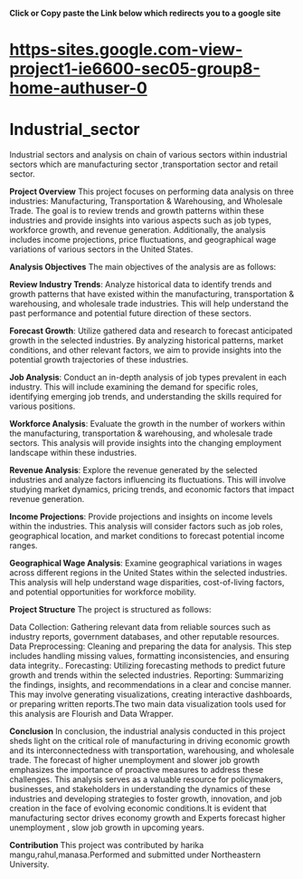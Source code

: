**Click or Copy paste the Link below which redirects you to a google site**

# [https-sites.google.com-view-project1-ie6600-sec05-group8-home-authuser-0](https://sites.google.com/view/project1-ie6600-sec05-group8/home?authuser=0)

# Industrial_sector
Industrial sectors and analysis on chain of various sectors within industrial sectors which are manufacturing sector ,transportation sector and retail sector.

**Project Overview**
This project focuses on performing data analysis on three industries: Manufacturing, Transportation & Warehousing, and Wholesale Trade. The goal is to review trends and growth patterns within these industries and provide insights into various aspects such as job types, workforce growth, and revenue generation. Additionally, the analysis includes income projections, price fluctuations, and geographical wage variations of various sectors in the United States.

**Analysis Objectives**
The main objectives of the analysis are as follows:

**Review Industry Trends**: Analyze historical data to identify trends and growth patterns that have existed within the manufacturing, transportation & warehousing, and wholesale trade industries. This will help understand the past performance and potential future direction of these sectors.

**Forecast Growth**: Utilize gathered data and research to forecast anticipated growth in the selected industries. By analyzing historical patterns, market conditions, and other relevant factors, we aim to provide insights into the potential growth trajectories of these industries.

**Job Analysis**: Conduct an in-depth analysis of job types prevalent in each industry. This will include examining the demand for specific roles, identifying emerging job trends, and understanding the skills required for various positions.

**Workforce Analysis**: Evaluate the growth in the number of workers within the manufacturing, transportation & warehousing, and wholesale trade sectors. This analysis will provide insights into the changing employment landscape within these industries.

**Revenue Analysis**: Explore the revenue generated by the selected industries and analyze factors influencing its fluctuations. This will involve studying market dynamics, pricing trends, and economic factors that impact revenue generation.

**Income Projections**: Provide projections and insights on income levels within the industries. This analysis will consider factors such as job roles, geographical location, and market conditions to forecast potential income ranges.

**Geographical Wage Analysis**: Examine geographical variations in wages across different regions in the United States within the selected industries. This analysis will help understand wage disparities, cost-of-living factors, and potential opportunities for workforce mobility.

**Project Structure**
The project is structured as follows:

Data Collection: Gathering relevant data from reliable sources such as industry reports, government databases, and other reputable resources.
Data Preprocessing: Cleaning and preparing the data for analysis. This step includes handling missing values, formatting inconsistencies, and ensuring data integrity..
Forecasting: Utilizing forecasting methods to predict future growth and trends within the selected industries.
Reporting: Summarizing the findings, insights, and recommendations in a clear and concise manner. This may involve generating visualizations, creating interactive dashboards, or preparing written reports.The two main data visualization tools used for this analysis are Flourish and Data Wrapper.

**Conclusion**
In conclusion, the industrial analysis conducted in this project sheds light on the critical role of manufacturing in driving economic growth and its interconnectedness with transportation, warehousing, and wholesale trade. The forecast of higher unemployment and slower job growth emphasizes the importance of proactive measures to address these challenges. This analysis serves as a valuable resource for policymakers, businesses, and stakeholders in understanding the dynamics of these industries and developing strategies to foster growth, innovation, and job creation in the face of evolving economic conditions.It is evident  that manufacturing sector drives economy growth and Experts forecast higher unemployment , slow job growth in upcoming years.

**Contribution**
This project was contributed by harika mangu,rahul,manasa.Performed and submitted under Northeastern University.





